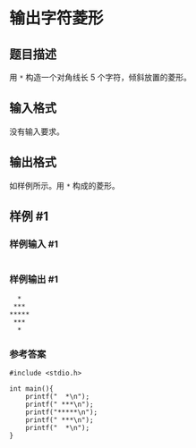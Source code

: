 # 输出字符菱形

## 题目描述

用 `*` 构造一个对角线长 $5$ 个字符，倾斜放置的菱形。

## 输入格式

没有输入要求。

## 输出格式

如样例所示。用 `*` 构成的菱形。

## 样例 #1

### 样例输入 #1

```

```

### 样例输出 #1

```
  *
 ***
*****
 ***
  *
```

### 参考答案

```
#include <stdio.h>

int main(){
    printf("  *\n");
    printf(" ***\n");
    printf("*****\n");
    printf(" ***\n");
    printf("  *\n");
}
```